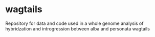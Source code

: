 # wagtails
Repository for data and code used in a whole genome analysis of hybridzation and introgression between alba and personata wagtails
